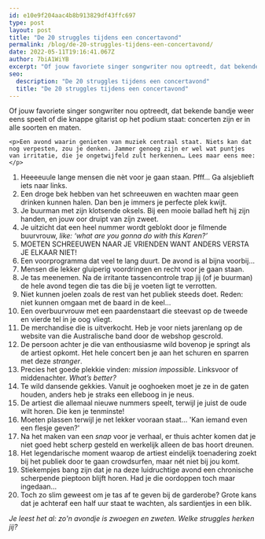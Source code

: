 ```yaml
---
id: e10e9f204aac4b8b913829df43ffc697
type: post
layout: post
title: "De 20 struggles tijdens een concertavond"
permalink: /blog/de-20-struggles-tijdens-een-concertavond/
date: 2022-05-11T19:16:41.067Z
author: 7biA1WiYB
excerpt: "Of jouw favoriete singer songwriter nou optreedt, dat bekende bandje weer eens speelt of die knappe gitarist op het podium staat: concerten zijn er in alle soorten en maten.   "
seo:
  description: "De 20 struggles tijdens een concertavond"
  title: "De 20 struggles tijdens een concertavond"
---
```

Of jouw favoriete singer songwriter nou optreedt, dat bekende bandje weer eens speelt of die knappe gitarist op het podium staat: concerten zijn er in alle soorten en maten.   

    <p>Een avond waarin genieten van muziek centraal staat. Niets kan dat nog verpesten, zou je denken. Jammer genoeg zijn er wel wat puntjes van irritatie, die je ongetwijfeld zult herkennen… Lees maar eens mee:</p>
<ol><li>Heeeeuule lange mensen die nèt voor je gaan staan. Pfff... Ga alsjeblieft iets naar links.</li>
<li>Een droge bek hebben van het schreeuwen en wachten maar geen drinken kunnen halen. Dan ben je immers je perfecte plek kwijt.</li>
<li>Je buurman met zijn klotsende oksels. Bij een mooie ballad heft hij zijn handen, en jouw oor druipt van zíjn zweet.</li>
<li>Je uitzicht dat een heel nummer wordt geblokt door je filmende buurvrouw,<em> like: ‘what are you gonna do with this Karen?’</em></li>
<li>MOETEN SCHREEUWEN NAAR JE VRIENDEN WANT ANDERS VERSTA JE ELKAAR NIET!</li>
<li>Een voorprogramma dat veel te lang duurt. De avond is al bijna voorbij…</li>
<li>Mensen die lekker gluiperig voordringen en recht voor je gaan staan.</li>
<li>Je tas meenemen. Na de irritante tassencontrole trap jij (of je buurman) de hele avond tegen die tas die bij je voeten ligt te verrotten.</li>
<li>Niet kunnen joelen zoals de rest van het publiek steeds doet. Reden: niet kunnen omgaan met de baard in de keel…</li>
<li>Een overbuurvrouw met een paardenstaart die steevast op de tweede en vierde tel in je oog vliegt.</li>
<li>De merchandise die is uitverkocht. Heb je voor niets jarenlang op de website van die Australische band door de webshop gescrold.</li>
<li>De persoon achter je die van enthousiasme wild bovenop je springt als de artiest opkomt. Het hele concert ben je aan het schuren en sparren met deze <em>stranger</em>.</li>
<li>Precies het goede plekkie vinden: <em>mission impossible</em>. Linksvoor of middenachter. <em>What’s better?</em></li>
<li>Te wild dansende gekkies. Vanuit je ooghoeken moet je ze in de gaten houden, anders heb je straks een elleboog in je neus.</li>
<li>De artiest die allemaal nieuwe nummers speelt, terwijl je juist de oude wilt horen. Die ken je tenminste!</li>
<li>Moeten plassen terwijl je net lekker vooraan staat… 'Kan iemand even een flesje geven?'</li>
<li>Na het maken van een <em>snap</em> voor je verhaal, er thuis achter komen dat je niet goed hebt scherp gesteld en werkelijk alleen de bas hoort dreunen.</li>
<li>Het legendarische moment waarop de artiest eindelijk toenadering zoekt bij het publiek door te gaan crowdsurfen, maar nét niet bij jou komt.</li>
<li>Stiekempjes bang zijn dat je na deze luidruchtige avond een chronische scherpende pieptoon blijft horen. Had je die oordoppen toch maar ingedaan…</li>
<li>Toch zo slim geweest om je tas af te geven bij de garderobe? Grote kans dat je achteraf een half uur staat te wachten, als sardientjes in een blik.</li>
</ol><p><em>Je leest het al: zo'n avondje is zwoegen en zweten. Welke struggles herken jij?</em></p>  
